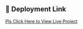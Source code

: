 ## 🚀 Deployment Link
[Pls Click Here to View Live Project](https://mongoose-todo-list.onrender.com)

